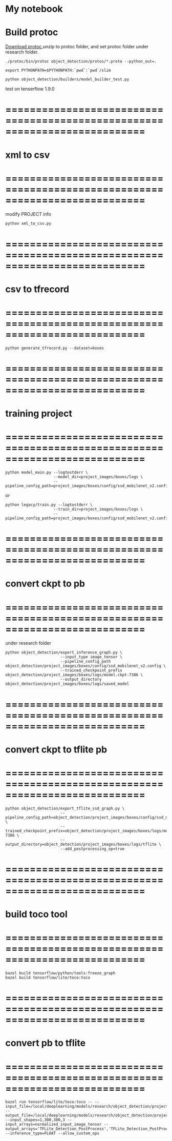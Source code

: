 # My notebook

# Build protoc
[Download protoc](https://github.com/google/protobuf/releases/download/v3.0.0/protoc-3.0.0-linux-x86_64.zip),unzip to protoc folder, and set protoc folder under research folder.
```
./protoc/bin/protoc object_detection/protos/*.proto --python_out=.
```
```
export PYTHONPATH=$PYTHONPATH:`pwd`:`pwd`/slim
```
```
python object_detection/builders/model_builder_test.py
```
test on tenserflow 1.9.0

# =========================================================================== #
# xml to csv
# =========================================================================== #
modify PROJECT info
```
python xml_to_csv.py
```

# =========================================================================== #
# csv to tfrecord
# =========================================================================== #
```
python generate_tfrecord.py --dataset=boxes
```

# =========================================================================== #
# training project
# =========================================================================== #
```
python model_main.py --logtostderr \
                     --model_dir=project_images/boxes/logs \
                     --pipeline_config_path=project_images/boxes/config/ssd_mobilenet_v2.config
```
or
```
python legacy/train.py --logtostderr \
                     --train_dir=project_images/boxes/logs \
                     --pipeline_config_path=project_images/boxes/config/ssd_mobilenet_v2.config
```

# =========================================================================== #
# convert ckpt to pb
# =========================================================================== #
under research folder
```
python object_detection/export_inference_graph.py \
                        --input_type image_tensor \
                        --pipeline_config_path object_detection/project_images/boxes/config/ssd_mobilenet_v2.config \
                        --trained_checkpoint_prefix object_detection/project_images/boxes/logs/model.ckpt-7386 \
                        --output_directory object_detection/project_images/boxes/logs/saved_model
```

# =========================================================================== #
# convert ckpt to tflite pb
# =========================================================================== #
```
python object_detection/export_tflite_ssd_graph.py \
						--pipeline_config_path=object_detection/project_images/boxes/config/ssd_mobilenet_v2.config \
						--trained_checkpoint_prefix=object_detection/project_images/boxes/logs/model.ckpt-7386 \
						--output_directory=object_detection/project_images/boxes/logs/tflite \
						--add_postprocessing_op=true
```

# =========================================================================== #
# build toco tool
# =========================================================================== #
```
bazel build tensorflow/python/tools:freeze_graph
bazel build tensorflow/lite/toco:toco
```

# =========================================================================== #
# convert pb to tflite
# =========================================================================== #
```
bazel run tensorflow/lite/toco:toco -- --input_file=/local/deeplearning/models/research/object_detection/project_images/boxes/logs/tflite/tflite_graph.pb --output_file=/local/deeplearning/models/research/object_detection/project_images/boxes/logs/tflite/ssd_mobilenetv2.tflite --input_shapes=1,300,300,3 --input_arrays=normalized_input_image_tensor --output_arrays='TFLite_Detection_PostProcess','TFLite_Detection_PostProcess:1','TFLite_Detection_PostProcess:2','TFLite_Detection_PostProcess:3' --inference_type=FLOAT --allow_custom_ops
```